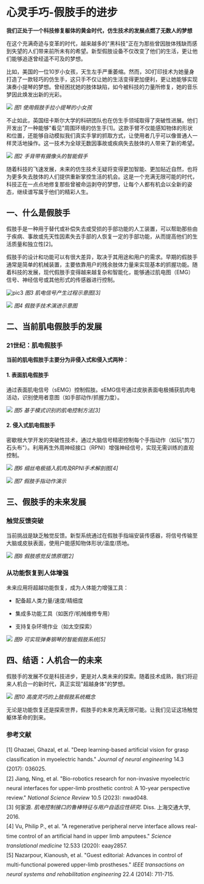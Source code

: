 # 心灵手巧-假肢手的进步

**我们正处于一个科技修复躯体的黄金时代，仿生技术的发展点燃了无数人的梦想**

在这个充满奇迹与变革的时代，越来越多的"黑科技"正在为那些曾因肢体残缺而感到失望的人们带来前所未有的希望。新型假肢设备不仅改变了他们的生活，更让他们能够追逐曾经遥不可及的梦想。

比如，美国的一位10岁小女孩，天生左手严重萎缩。然而，3D打印技术为她量身打造了一款轻巧的仿生手，这只手不仅让她的生活变得更加便利，更让她能够实现演奏小提琴的梦想。曾经困扰她的肢体缺陷，如今被科技的力量所修复，她的音乐梦因此焕发出新的光彩。

![](img/img1.png)
*图1 使用假肢手拉小提琴的小女孩*

不止如此，英国纽卡斯尔大学的科研团队也在仿生手领域取得了突破性进展。他们开发出了一种能够"看见"周围环境的仿生手[1]。这款手臂不仅能感知物体的形状和位置，还能够自动模拟我们真实手掌的抓取方式，让使用者几乎可以像普通人一样灵活地操作。这一技术为全球无数因事故或疾病失去肢体的人带来了新的希望。

![](img/img2.jpg)
*图2 手背带有摄像头的智能假手*

随着科技的飞速发展，未来的仿生技术无疑将变得更加智能、更加贴近自然，也将为更多失去肢体的人们提供重新掌控生活的机会。这是一个充满无限可能的时代，科技正在一点点地修复那些曾被命运剥夺的梦想，让每个人都有机会以全新的姿态，继续谱写属于他们的精彩人生。

## 一、什么是假肢手

假肢手是一种用于替代或补偿失去或受损的手部功能的人工装置，可以帮助那些由于疾病、事故或先天性因素失去手部的人恢复一定的手部功能，从而提高他们的生活质量和独立性[2]。

假肢手的设计和功能可以有很大差异，取决于其用途和用户的需求。早期的假肢手通常是简单的机械装置，主要依靠用户的残余肢体力量来实现基本的抓握功能。随着科技的发展，现代假肢手变得越来越复杂和智能化，能够通过肌电图（EMG）信号、神经信号或其他形式的传感器进行控制。

![pic3](/img/img3.png)
*图3 肌电信号产生过程示意图[3]*

![](/img/img4.png)
*图4 假肢手技术演进示意图*

## 二、当前肌电假肢手的发展

### 21世纪：肌电假肢手

**当前的肌电假肢手主要分为非侵入式和侵入式两种：**

#### 1. 表面肌电假肢手

通过表面肌电信号（sEMG）控制假肢。sEMG信号通过皮肤表面电极捕获肌肉电活动，识别使用者意图（如手部动作/抓握力度）。

![](img/img5.png)
*图5 基于模式识别的肌电控制方法[3]*

#### 2. 侵入式肌电假肢手

密歇根大学开发的突破性技术，通过大脑信号精密控制每个手指动作（如玩"剪刀石头布"）。利用再生外周神经接口（RPNI）增强神经信号，实现无需训练的直观控制。

![](img/img6.png)
*图6 细丝电极插入肌肉及RPNI手术解剖图[4]*

![](img/img7.png) 
*图7 假肢手指动作演示*

## 三、假肢手的未来发展

### 触觉反馈突破

当前挑战是缺乏触觉反馈。新型系统通过在假肢手指端安装传感器，将信号传输至大脑或皮肤表面，使用户能感知物体形状/温度/质地。

![](img/img8.png)
*图8 假肢感觉反馈原理[2]*

### 从功能恢复到人体增强

未来应用将超越功能恢复，成为人体能力增强工具：

* 配备超人类力量/速度/精细度

* 集成多功能工具（如医疗/机械维修专用）

* 支持复杂环境作业（如太空探索）

![](img/img9.png)
*图9 可实现弹奏钢琴的智能假肢系统[5]*

## 四、结语：人机合一的未来

假肢手的发展不仅是科技进步，更是对人类未来的探索。随着技术成熟，我们将迎来人机合一的新时代，真正实现"超越身体"的梦想。

![](img/img10.png)
*图10 高度灵巧的上肢假肢系统概念*

无论是功能恢复还是探索世界，假肢手的未来充满无限可能。让我们见证这场触觉躯体革命的到来。

### 参考文献
<div style="line-height:1.8">

[1] Ghazaei, Ghazal, et al. "Deep learning-based artificial vision for grasp classification in myoelectric hands." *Journal of neural engineering* 14.3 (2017): 036025.<br>
[2] Jiang, Ning, et al. "Bio-robotics research for non-invasive myoelectric neural interfaces for upper-limb prosthetic control: A 10-year perspective review." *National Science Review* 10.5 (2023): nwad048.<br>
[3] 何家源. *肌电控制接口的鲁棒特征与用户自适应性研究*. Diss. 上海交通大学, 2016.<br>
[4] Vu, Philip P., et al. "A regenerative peripheral nerve interface allows real-time control of an artificial hand in upper limb amputees." *Science translational medicine* 12.533 (2020): eaay2857.<br>
[5] Nazarpour, Kianoush, et al. "Guest editorial: Advances in control of multi-functional powered upper-limb prostheses." *IEEE transactions on neural systems and rehabilitation engineering* 22.4 (2014): 711-715.

</div>
